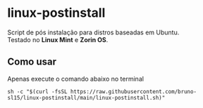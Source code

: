 # linux-postinstall
Script de pós instalação para distros baseadas em Ubuntu.\
Testado no **Linux Mint** e **Zorin OS**.

## Como usar

Apenas execute o comando abaixo no terminal
```shell
sh -c "$(curl -fsSL https://raw.githubusercontent.com/bruno-sl15/linux-postinstall/main/linux-postinstall.sh)"
```